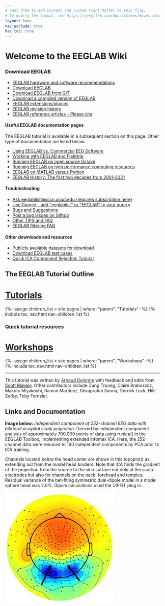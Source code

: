 ```yaml
---
# Feel free to add content and custom Front Matter to this file.
# To modify the layout, see https://jekyllrb.com/docs/themes/#overriding-theme-defaults
layout: home
nav_exclude: true
has_toc: true
---
```

# Welcome to the EEGLAB Wiki

### Download EEGLAB

-    [EEGLAB hardware and software
    recommendations](/others/EEGLAB_hardware_and_software_recommendations.html)
-   [Download EEGLAB](/others/How_to_download_EEGLAB.html)
-    [Download EEGLAB from GIT](/How_to_download_EEGLAB "wikilink")
-    [Download a compiled version of EEGLAB](/others/Compiled_EEGLAB.html)
-    [EEGLAB extensions/plugins](/others/EEGLAB_Extensions.html)
-    [EEGLAB revision history](/others/EEGLAB_revision_history.html)
-    [EEGLAB reference articles - Please cite](/others/EEGLAB_References.html)

#### Useful EEGLAB documentation pages

The EEGLAB tutorial is available in a subsequent section on this page.
Other type of documentation are listed below.

-    [Using EEGLAB vs. Commercial EEG Software](/others/EEGLAB_vs_Commercial_EEG_Software.html)
-    [Working with EEGLAB and Fieldtrip](/others/EEGLAB_and_Fieldtrip.html)
-    [Running EEGLAB on open source Octave](/others/Running_EEGLAB_on_Octave.html)
-    [Running EEGLAB on high performance computing resources](/others/EEGLAB_and_high_performance_computing.html)
-    [EEGLAB on MATLAB versus Python](/others/EEGLAB_and_python.html)
-    [EEGLAB History: The first two decades from 2001-2021](/others/The_first_decade_of_EEGLAB.html)

#### Troubleshooting

-    [Ask eeglablist@sccn.ucsd.edu (requires subscription here)](/others/EEGLAB_mailing_lists.html)
-    [Use Google - add "eeglablist" or "EEGLAB" to your querry](http://google.com)
-    [Bugs and Suggestions](/others/EEGLAB_Bugs.html)
-    [Post a bug issues on Github](https://github.com/sccn/eeglab/issues)
-    [Other TIPS and FAQ](/TIPS_and_FAQ "wikilink")
-    [EEGLAB filtering FAQ](/Firfilt_FAQ "wikilink")

#### Other downloads and resources

-  [Publicly available datasets for download](/Tutorials/tutorial_data.html)
-  [Download EEGLAB test cases](/EEGLAB_test_cases "wikilink")
-  [Quick ICA Component Rejection Tutorial](/tutorials/misc/Quick_Tutorial_on_Rejection.html)

## The EEGLAB Tutorial Outline

<h1><a href="/tutorials">Tutorials</a></h1>
{%- assign children_list = site.pages | where: "parent", "Tutorials" -%}
{% include toc_nav.html nav=children_list %}

### Quick tutorial resources

<h1><a href="/workshops">Workshops</a></h1>
{%- assign children_list = site.pages | where: "parent", "Workshops" -%}
{% include toc_nav.html nav=children_list %}

<hr>

This tutorial was written by [Arnaud
Delorme](mailto:EEGLAB@sccn.ucsd.edu) with feedback and edits from [Scott Makeig](mailto:EEGLAB@sccn.ucsd.edu). Other contributors include Dung Truong, Claire Braboszcz, Makoto Miyakoshi, Ramon Martinez, Devapratim Sarma, Derrick Lock, Hilit Serby, Toby Fernsler.

## Links and Documentation



**Image below:** *Independent component of 252-channel EEG data
with bilateral occipital scalp projection.* Derived by independent
component analysis of approximately 700,000 points of data using
runica() in the EEGLAB Toolbox, implementing extended infomax ICA. Here,
the 252-channel data were reduced to 160 independent components by PCA
prior to ICA training. 

Channels located below the head center are shown
in this topoplot() as extending out from the model head borders. Note
that ICA finds the gradient of the projection from the source to the
skin surface not only at the scalp electrodes but also for channels on
the neck, forehead and temples. Residual variance of the bet-fiting
symmetric dual-dipole model in a model sphere head was 2.0%. Dipole
calculations used the DIPFIT plug in.

![Image:channel location.jpg](/assets/images/Channel_location.jpg)


